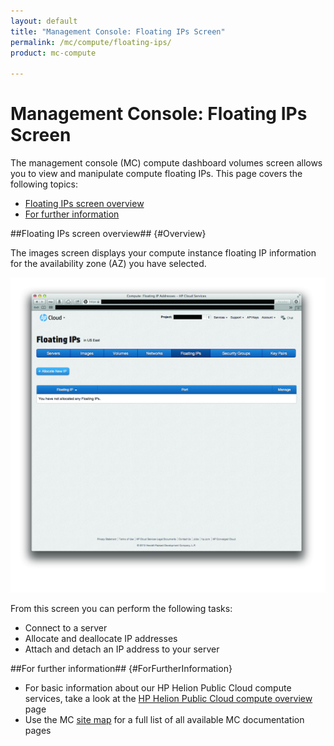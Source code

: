 ```yaml
---
layout: default
title: "Management Console: Floating IPs Screen"
permalink: /mc/compute/floating-ips/
product: mc-compute

---
```

<!--PUBLISHED-->
# Management Console: Floating IPs Screen

The management console (MC) compute dashboard volumes screen allows you to view and manipulate compute floating IPs.  This page covers the following topics:

* [Floating IPs screen overview](#Overview)
* [For further information](#ForFurtherInformation)

##Floating IPs screen overview## {#Overview}

The images screen displays your compute instance floating IP information for the availability zone (AZ) you have selected.

<img src="media/floating-ips-main.jpg" width="580" alt="" />

From this screen you can perform the following tasks:

* Connect to a server
* Allocate and deallocate IP addresses
* Attach and detach an IP address to your server

##For further information## {#ForFurtherInformation}

* For basic information about our HP Helion Public Cloud compute services, take a look at the [HP Helion Public Cloud compute overview](/compute/) page
* Use the MC [site map](/mc/sitemap) for a full list of all available MC documentation pages
